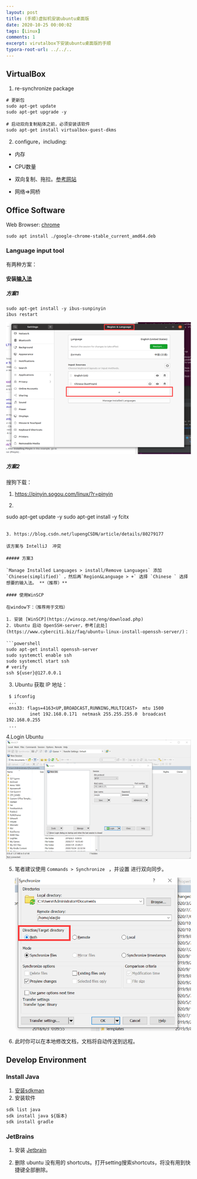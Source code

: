 ```yaml
---
layout: post
title: (手顺)虚拟机安装ubuntu桌面版
date: 2020-10-25 00:00:02
tags: [Linux]
comments: 1
excerpt: virutalbox下安装ubuntu桌面版的手顺
typora-root-url: ../../..
---
```



## VirtualBox

1. re-synchronize package

```shell
# 更新包
sudo apt-get update
sudo apt-get upgrade -y

# 启动双向复制粘体之前，必须安装该软件
sudo apt-get install virtualbox-guest-dkms
```

2. configure，including:

- 内存

- CPU数量

- 双向复制、拖拉。[参考网站](https://askubuntu.com/questions/533071/virtualbox-4-12-shared-clipboard-not-working-in-ubuntu14-04https://askubuntu.com/questions/533071/virtualbox-4-12-shared-clipboard-not-working-in-ubuntu14-04)

- 网络=>网桥

## Office Software

Web Browser: [chrome](https://www.googleadservices.com/pagead/aclk?sa=L&ai=DChcSEwjCo7DB7OLrAhXL1pYKHd4oAnoYABABGgJ0bA&ohost=www.google.com&cid=CAESQOD2Ya1OIm8VDAPD6BDQ79pEQil9F4RdqXguCvtfnA3gPTzQkC9E_8LDQ1yAYNwQSPm0i7FOTiEhGeKzwPLvXxo&sig=AOD64_1lpkbv0pXu9RigkNki85ADphgFWA&q=&ved=2ahUKEwiN_ajB7OLrAhWVH3AKHapVD7oQqyQoAHoECDYQEw&adurl=)

```shell
sudo apt install ./google-chrome-stable_current_amd64.deb
```

### Language input tool

有两种方案：

#### 安装[输入法](https://askubuntu.com/questions/59356/how-do-i-get-chinese-input-to-work)

##### 方案1

```
sudo apt-get install -y ibus-sunpinyin
ibus restart
```

![image-20200912141905550](/assets/blog_res/image-20200912141905550.png)

##### 方案2

搜狗下载：

1. https://pinyin.sogou.com/linux/?r=pinyin

2. ```shell
sudo apt-get update -y
   sudo apt-get install -y fcitx
   ```
   
3. https://blog.csdn.net/lupengCSDN/article/details/80279177

该方案与 IntelliJ  冲突

##### 方案3

`Manage Installed Languages > install/Remove Languages` 添加 `Chinese(simplified)` ，然后再`Region&Language > +` 选择 `Chinese ` 选择想要的输入法。 **（推荐）**

#### 使用WinSCP

在window下：（推荐用于文档）

1. 安装 [WinSCP](https://winscp.net/eng/download.php)
2. Ubuntu 启动 OpenSSH-server，参考[此处](https://www.cyberciti.biz/faq/ubuntu-linux-install-openssh-server/)：

```powershell
sudo apt-get install openssh-server
sudo systemctl enable ssh
sudo systemctl start ssh
# verify
ssh ${user}@127.0.0.1
```

3. Ubuntu 获取 IP 地址：

```shell
 $ ifconfig
 ...
 ens33: flags=4163<UP,BROADCAST,RUNNING,MULTICAST>  mtu 1500
         inet 192.168.0.171  netmask 255.255.255.0  broadcast 192.168.0.255
 ...
```
4.Login Ubuntu![](/assets/blog_res/image-20201025173928349.png)

5. 笔者建议使用 `Commands > Synchronize ` ，并设置 进行双向同步。

   ![image-20201025175856080](/assets/blog_res/image-20201025175856080.png)

6. 此时你可以在本地修改文档，文档将自动传送到远程。

## Develop Environment

### Install Java

1. [安装sdkman](https://sdkman.io/install)
2. 安装软件

```shell
sdk list java
sdk install java ${版本}
sdk install gradle
```

### JetBrains

1. 安装 [Jetbrain](https://www.jetbrains.com/)

2. 删除 ubuntu 没有用的 shortcuts。打开setting搜索shortcuts，将没有用到快捷键全部删除。